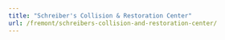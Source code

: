 ```yaml
---
title: "Schreiber's Collision & Restoration Center"
url: /fremont/schreibers-collision-and-restoration-center/
---
```

